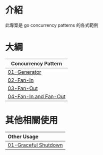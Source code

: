 # 介紹

此專案是 go concurrency patterns 的各式範例

# 大綱


| Concurrency Pattern                          |
|----------------------------------------------|
 | [01-Generator](./01-generator)               | 
 | [02-Fan-In](./02-fan-in)                     | 
 | [03-Fan-Out](./03-fan-out)                   | 
 | [04-Fan-In and Fan-Out](./04-fan-in-fan-out) |

# 其他相關使用

| Other Usage                                 |
|:--------------------------------------------|
| [01-Graceful Shutdown](./other/01-graceful) | 